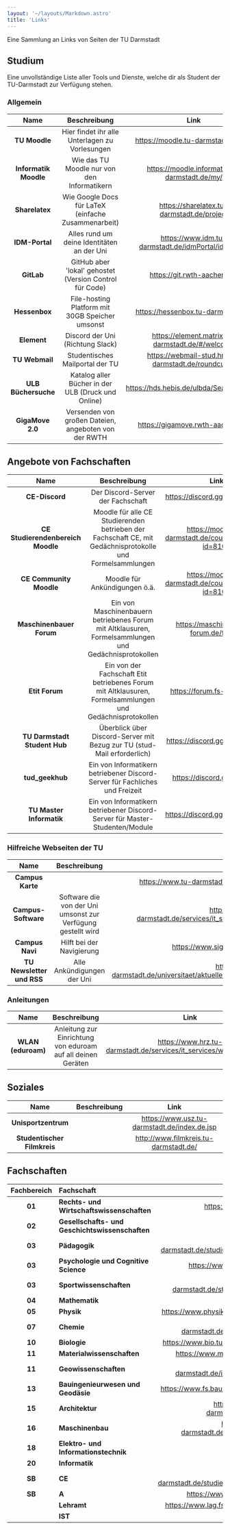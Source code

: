```yaml
---
layout: '~/layouts/Markdown.astro'
title: 'Links'
---
```


Eine Sammlung an Links von Seiten der TU Darmstadt

## Studium

Eine unvollständige Liste aller Tools und Dienste, welche dir als Student der TU-Darmstadt zur Verfügung stehen.

### Allgemein

| Name                  | Beschreibung                                            | Link |
|:----:                 |:------------:                                           |:----:|
| **TU Moodle**         | Hier findet ihr alle Unterlagen zu Vorlesungen          | https://moodle.tu-darmstadt.de/my/ |
| **Informatik Moodle** | Wie das TU Moodle nur von den Informatikern             | https://moodle.informatik.tu-darmstadt.de/my/ |
| **Sharelatex**        | Wie Google Docs für LaTeX (einfache Zusammenarbeit)     | https://sharelatex.tu-darmstadt.de/project |
| **IDM-Portal**        | Alles rund um deine Identitäten an der Uni              | https://www.idm.tu-darmstadt.de/idmPortal/idmPortal |
| **GitLab**            | GitHub aber 'lokal' gehostet (Version Control für Code) | https://git.rwth-aachen.de/ |
| **Hessenbox**         | File-hosting Platform mit 30GB Speicher umsonst         | https://hessenbox.tu-darmstadt.de/ |
| **Element**           | Discord der Uni (Richtung Slack)                        | https://element.matrix.tu-darmstadt.de/#/welcome |
| **TU Webmail**        | Studentisches Mailportal der TU                         | https://webmail-stud.hrz.tu-darmstadt.de/roundcube/ |
| **ULB Büchersuche**   | Katalog aller Bücher in der ULB (Druck und Online)      | https://hds.hebis.de/ulbda/Search/Results |
| **GigaMove 2.0**      | Versenden von großen Dateien, angeboten von der RWTH    | https://gigamove.rwth-aachen.de/ |

## Angebote von Fachschaften

| Name                              | Beschreibung                                                                                              | Link |
|:----:                             |:------------:                                                                                             |:----:|
| **CE-Discord**                    | Der Discord-Server der Fachschaft                                                                         | https://discord.gg/wqZpt2AyH8 |
| **CE Studierendenbereich Moodle** | Moodle für alle CE Studierenden betrieben der Fachschaft CE, mit Gedächnisprotokolle und Formelsammlungen | https://moodle.tu-darmstadt.de/course/view.php?id=8105 |
| **CE Community Moodle**           | Moodle für Ankündigungen ö.ä.                                                                             | https://moodle.tu-darmstadt.de/course/view.php?id=8104 |
| **Maschinenbauer Forum**          | Ein von Maschinenbauern betriebenes Forum mit Altklausuren, Formelsammlungen und Gedächnisprotokollen     | https://maschinenbauer-forum.de/forum/ |
| **Etit Forum**                    | Ein von der Fachschaft Etit betriebenes Forum mit Altklausuren, Formelsammlungen und Gedächnisprotokollen | https://forum.fs-etit.de/login |
| **TU Darmstadt Student Hub**      | Überblick über Discord-Server mit Bezug zur TU (stud-Mail erforderlich)                                   | https://discord.gg/JUCns6f7vT |
| **tud_geekhub**                   | Ein von Informatikern betriebener Discord-Server für Fachliches und Freizeit                              | https://discord.gg/uTQr2Zu |
| **TU Master Informatik**          | Ein von Informatikern betriebener Discord-Server für Master-Studenten/Module                              | https://discord.gg/BE9dWtH4rR |

### Hilfreiche Webseiten der TU

| Name                      | Beschreibung                                                 | Link |
|:----:                     |:------------:                                                |:----:|
| **Campus Karte**          |                                                              | https://www.tu-darmstadt.de/universitaet/campus/index.de.jsp |
| **Campus-Software**       | Software die von der Uni umsonst zur Verfügung gestellt wird | https://www.hrz.tu-darmstadt.de/services/it_services/campus_software/index.de.jsp |
| **Campus Navi**           | Hilft bei der Navigierung                                    | https://www.sight-board.de/tu-darmstadt/ |
| **TU Newsletter und RSS** | Alle Ankündigungen der Uni                                   | https://www.tu-darmstadt.de/universitaet/aktuelles_meldungen/newsletter_und_rss/index.de.jsp |

### Anleitungen

| Name               | Beschreibung                                                 | Link |
|:----:              |:------------:                                                |:----:|
| **WLAN (eduroam)** | Anleitung zur Einrichtung von eduroam auf all deinen Geräten | https://www.hrz.tu-darmstadt.de/services/it_services/wlan/index.de.jsp |

## Soziales

| Name                        | Beschreibung | Link |
|:----:                       |:------------:|:----:|
| **Unisportzentrum**         |              | https://www.usz.tu-darmstadt.de/index.de.jsp |
| **Studentischer Filmkreis** |              | http://www.filmkreis.tu-darmstadt.de/        |

## Fachschaften

| Fachbereich | Fachschaft                                      |                                           Link                                            |
|:-----------:|:------------------------------------------------|:-----------------------------------------------------------------------------------------:|
|   **01**    | **Rechts- und Wirtschaftswissenschaften**       |                        https://www.wi.tu-darmstadt.de/fachschaft/                         |
|   **02**    | **Gesellschafts- und Geschichtswissenschaften** |                                    http://fs02-tud.de/                                    |
|   **03**    | **Pädagogik**                                   | https://www.abpaed.tu-darmstadt.de/studium_abpaed/fachschaft_paedagogik/startseite.de.jsp |
|   **03**    | **Psychologie und Cognitive Science**           |                    https://www.fachschaft.psychologie.tu-darmstadt.de/                    |
|   **03**    | **Sportwissenschaften**                         |    https://www.sport.tu-darmstadt.de/studium_und_beruf_ifs/fachschaft_ifs/index.de.jsp    |
|   **04**    | **Mathematik**                                  |                                    https://mathebau.de                                    |
|   **05**    | **Physik**                                      |           https://www.physik.tu-darmstadt.de/fachschaft/physik_fs/index.de.jsp            |
|   **07**    | **Chemie**                                      |      https://www.chemie.tu-darmstadt.de/fachschaft/startseite_fs_chemie/index.de.jsp      |
|   **10**    | **Biologie**                                    |            https://www.bio.tu-darmstadt.de/studium/fachschaft_bio/index.de.jsp            |
|   **11**    | **Materialwissenschaften**                      |                https://www.mawi.tu-darmstadt.de/fs/fachschaft/index.de.jsp                |
|   **11**    | **Geowissenschaften**                           |     https://www.geo.tu-darmstadt.de/iag/organisation_iag/fachschaft_iag/index.de.jsp      |
|   **13**    | **Bauingenieurwesen und Geodäsie**              |           https://www.fs.bauing.tu-darmstadt.de/aktuelles_fsbauing/index.de.jsp           |
|   **15**    | **Architektur**                                 |      https://www.fachschaft.architektur.tu-darmstadt.de/fachschaft_fb15/index.de.jsp      |
|   **16**    | **Maschinenbau**                                |   https://www.fs.maschinenbau.tu-darmstadt.de/masch_fachschaft/masch_news/index.de.jsp    |
|   **18**    | **Elektro- und Informationstechnik**            |                                    https://fs-etit.de/                                    |
|   **20**    | **Informatik**                                  |                                    https://www.d120.de                                    |
|   **SB**    | **CE**                                          |  https://www.ce.tu-darmstadt.de/studienbereich_ce/studstudy_ce/studfachs_ce/index.de.jsp  |
|   **SB**    | **A**                                           |                   https://www.fachschaft.informatik.tu-darmstadt.de/de/                   |
|             | **Lehramt**                                     |             https://www.lag.fs.tu-darmstadt.de/fachschaftlag/wilkommen.de.jsp             |
|             | **IST**                                         |                                  https://www.fs-ist.de/                                   |
